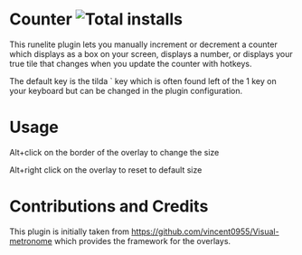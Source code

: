 # Counter ![Total installs](https://img.shields.io/endpoint?url=https://i.pluginhub.info/shields/installs/plugin/counter)
This runelite plugin lets you manually increment or decrement a counter which displays as a box on your screen, displays a number, or displays your true tile that changes when you update the counter with hotkeys. 

The default key is the tilda ` key which is often found left of the 1 key on your keyboard but can be changed in the plugin configuration.

# Usage
Alt+click on the border of the overlay to change the size

Alt+right click on the overlay to reset to default size

# Contributions and Credits
This plugin is initially taken from https://github.com/vincent0955/Visual-metronome which provides the framework for the overlays.